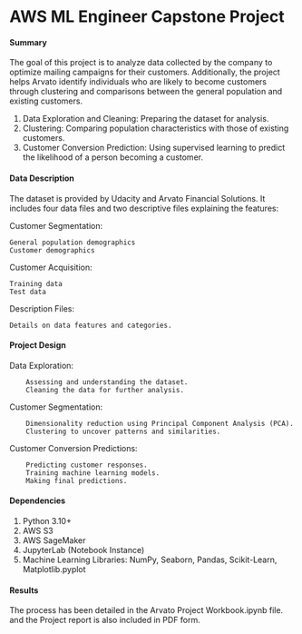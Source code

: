 # AWS ML Engineer Capstone Project
#### Summary
The goal of this project is to analyze data collected by the company to optimize mailing campaigns for their customers. Additionally, the project helps Arvato identify individuals who are likely to become customers through clustering and comparisons between the general population and existing customers.

  1. Data Exploration and Cleaning: Preparing the dataset for analysis.
  2. Clustering: Comparing population characteristics with those of existing customers.
  3. Customer Conversion Prediction: Using supervised learning to predict the likelihood of a person becoming a customer.

#### Data Description
The dataset is provided by Udacity and Arvato Financial Solutions. It includes four data files and two descriptive files explaining the features:

Customer Segmentation:

    General population demographics
    Customer demographics

Customer Acquisition:

    Training data
    Test data

Description Files:

    Details on data features and categories.

#### Project Design
  Data Exploration:
    
        Assessing and understanding the dataset.
        Cleaning the data for further analysis.
        
  Customer Segmentation:
    
        Dimensionality reduction using Principal Component Analysis (PCA).
        Clustering to uncover patterns and similarities.

  Customer Conversion Predictions:
    
        Predicting customer responses.
        Training machine learning models.
        Making final predictions.

#### Dependencies
1. Python 3.10+
2. AWS S3
3. AWS SageMaker
4. JupyterLab (Notebook Instance)
5. Machine Learning Libraries: NumPy, Seaborn, Pandas, Scikit-Learn, Matplotlib.pyplot
#### Results
The process has been detailed in the Arvato Project Workbook.ipynb file. and the Project report is also included in PDF form.
